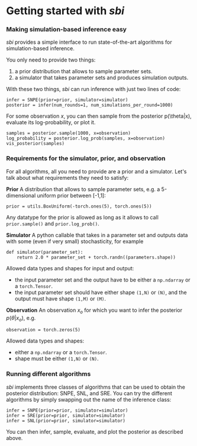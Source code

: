 # Getting started with *sbi*

### Making simulation-based inference easy

*sbi* provides a simple interface to run state-of-the-art algorithms for simulation-based inference.

You only need to provide two things:

1) a prior distribution that allows to sample parameter sets.
2) a simulator that takes parameter sets and produces simulation outputs.

With these two things, *sbi* can run inference with just two lines of code:

```
infer = SNPE(prior=prior, simulator=simulator)
posterior = infer(num_rounds=1, num_simulations_per_round=1000)
```

For some observation $x$, you can then sample from the posterior p(\theta|x), evaluate its log-probability, or plot it.

```
samples = posterior.sample(1000, x=observation)
log_probability = posterior.log_prob(samples, x=observation)
vis_posterior(samples)
```

### Requirements for the simulator, prior, and observation

For all algorithms, all you need to provide are a prior and a simulator. Let's talk about what requirements they need to satisfy:

**Prior**
A distribution that allows to sample parameter sets, e.g. a 5-dimensional uniform prior between [-1,1]: 
```
prior = utils.BoxUniform(-torch.ones(5), torch.ones(5))
```
Any datatype for the prior is allowed as long as it allows to call `prior.sample()` and `prior.log_prob()`.

**Simulator**
A python callable that takes in a parameter set and outputs data with some (even if very small) stochasticity, for example
```
def simulator(parameter_set):
    return 2.0 * parameter_set + torch.randn((parameters.shape))
```
Allowed data types and shapes for input and output:
- the input parameter set and the output have to be either a `np.ndarray` or a `torch.Tensor`. 
- the input parameter set should have either shape `(1,N)` or `(N)`, and the output must have shape `(1,M)` or `(M)`.


**Observation**
An observation $x_o$ for which you want to infer the posterior $p(\theta|x_o)$, e.g.
```
observation = torch.zeros(5)
```
Allowed data types and shapes:
- either a `np.ndarray` or a `torch.Tensor`.
- shape must be either `(1,N)` or `(N)`.

### Running different algorithms

*sbi* implements three classes of algorithms that can be used to obtain the posterior distribution: SNPE, SNL, and SRE. You can try the different algorithms by simply swapping out the name of the inference class:
```
infer = SNPE(prior=prior, simulator=simulator)
infer = SRE(prior=prior, simulator=simulator)
infer = SNL(prior=prior, simulator=simulator)
```
You can then infer, sample, evaluate, and plot the posterior as described above.
